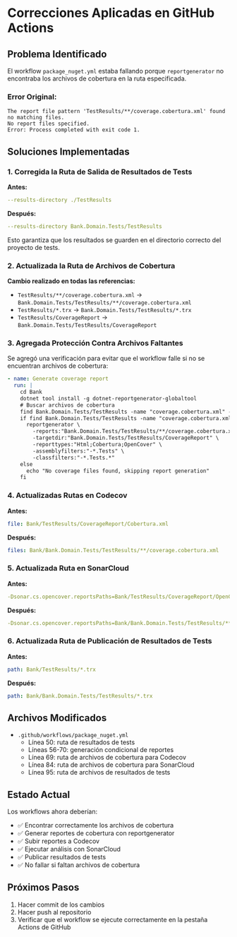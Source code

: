 # Correcciones Aplicadas en GitHub Actions

## Problema Identificado

El workflow `package_nuget.yml` estaba fallando porque `reportgenerator` no encontraba los archivos de cobertura en la ruta especificada.

### Error Original:
```
The report file pattern 'TestResults/**/coverage.cobertura.xml' found no matching files.
No report files specified.
Error: Process completed with exit code 1.
```

## Soluciones Implementadas

### 1. Corregida la Ruta de Salida de Resultados de Tests

**Antes:**
```yaml
--results-directory ./TestResults
```

**Después:**
```yaml
--results-directory Bank.Domain.Tests/TestResults
```

Esto garantiza que los resultados se guarden en el directorio correcto del proyecto de tests.

### 2. Actualizada la Ruta de Archivos de Cobertura

**Cambio realizado en todas las referencias:**
- `TestResults/**/coverage.cobertura.xml` → `Bank.Domain.Tests/TestResults/**/coverage.cobertura.xml`
- `TestResults/*.trx` → `Bank.Domain.Tests/TestResults/*.trx`
- `TestResults/CoverageReport` → `Bank.Domain.Tests/TestResults/CoverageReport`

### 3. Agregada Protección Contra Archivos Faltantes

Se agregó una verificación para evitar que el workflow falle si no se encuentran archivos de cobertura:

```yaml
- name: Generate coverage report
  run: |
    cd Bank
    dotnet tool install -g dotnet-reportgenerator-globaltool
    # Buscar archivos de cobertura
    find Bank.Domain.Tests/TestResults -name "coverage.cobertura.xml" -type f || true
    if find Bank.Domain.Tests/TestResults -name "coverage.cobertura.xml" -type f | grep -q .; then
      reportgenerator \
        -reports:"Bank.Domain.Tests/TestResults/**/coverage.cobertura.xml" \
        -targetdir:"Bank.Domain.Tests/TestResults/CoverageReport" \
        -reporttypes:"Html;Cobertura;OpenCover" \
        -assemblyfilters:"-*.Tests" \
        -classfilters:"-*.Tests.*"
    else
      echo "No coverage files found, skipping report generation"
    fi
```

### 4. Actualizadas Rutas en Codecov

**Antes:**
```yaml
file: Bank/TestResults/CoverageReport/Cobertura.xml
```

**Después:**
```yaml
files: Bank/Bank.Domain.Tests/TestResults/**/coverage.cobertura.xml
```

### 5. Actualizada Ruta en SonarCloud

**Antes:**
```yaml
-Dsonar.cs.opencover.reportsPaths=Bank/TestResults/CoverageReport/OpenCover.xml
```

**Después:**
```yaml
-Dsonar.cs.opencover.reportsPaths=Bank/Bank.Domain.Tests/TestResults/**/coverage.opencover.xml
```

### 6. Actualizada Ruta de Publicación de Resultados de Tests

**Antes:**
```yaml
path: Bank/TestResults/*.trx
```

**Después:**
```yaml
path: Bank/Bank.Domain.Tests/TestResults/*.trx
```

## Archivos Modificados

- `.github/workflows/package_nuget.yml`
  - Línea 50: ruta de resultados de tests
  - Líneas 56-70: generación condicional de reportes
  - Línea 69: ruta de archivos de cobertura para Codecov
  - Línea 84: ruta de archivos de cobertura para SonarCloud
  - Línea 95: ruta de archivos de resultados de tests

## Estado Actual

Los workflows ahora deberían:
- ✅ Encontrar correctamente los archivos de cobertura
- ✅ Generar reportes de cobertura con reportgenerator
- ✅ Subir reportes a Codecov
- ✅ Ejecutar análisis con SonarCloud
- ✅ Publicar resultados de tests
- ✅ No fallar si faltan archivos de cobertura

## Próximos Pasos

1. Hacer commit de los cambios
2. Hacer push al repositorio
3. Verificar que el workflow se ejecute correctamente en la pestaña Actions de GitHub
